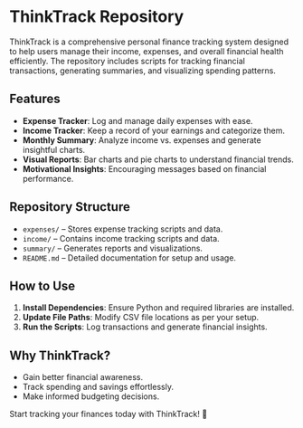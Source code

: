 # ThinkTrack Repository

ThinkTrack is a comprehensive personal finance tracking system designed to help users manage their income, expenses, and overall financial health efficiently. The repository includes scripts for tracking financial transactions, generating summaries, and visualizing spending patterns.

## Features
- **Expense Tracker**: Log and manage daily expenses with ease.
- **Income Tracker**: Keep a record of your earnings and categorize them.
- **Monthly Summary**: Analyze income vs. expenses and generate insightful charts.
- **Visual Reports**: Bar charts and pie charts to understand financial trends.
- **Motivational Insights**: Encouraging messages based on financial performance.

## Repository Structure
- `expenses/` – Stores expense tracking scripts and data.
- `income/` – Contains income tracking scripts and data.
- `summary/` – Generates reports and visualizations.
- `README.md` – Detailed documentation for setup and usage.

## How to Use
1. **Install Dependencies**: Ensure Python and required libraries are installed.
2. **Update File Paths**: Modify CSV file locations as per your setup.
3. **Run the Scripts**: Log transactions and generate financial insights.

## Why ThinkTrack?
- Gain better financial awareness.
- Track spending and savings effortlessly.
- Make informed budgeting decisions.

Start tracking your finances today with ThinkTrack! 🚀


